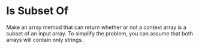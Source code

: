 # Is Subset Of
Make an array method that can return whether or not a context array is a subset of an input array. To simplify the problem, you can assume that both arrays will contain only strings.
